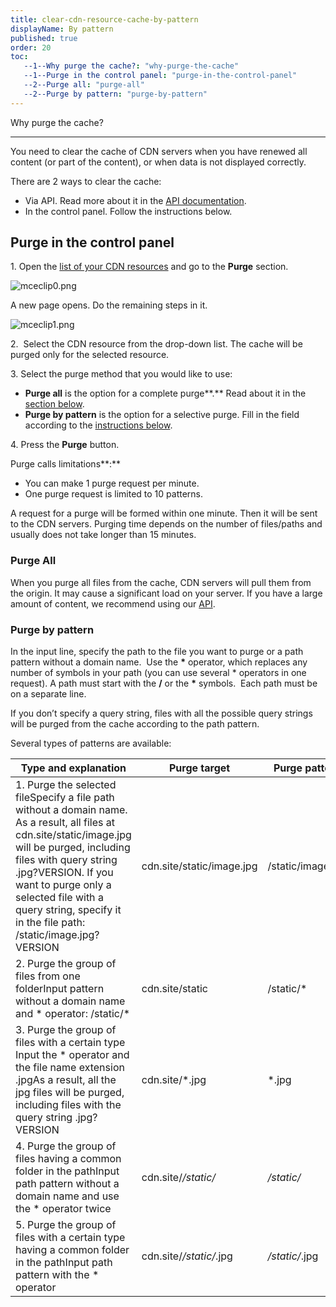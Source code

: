 ```yaml
---
title: clear-cdn-resource-cache-by-pattern
displayName: By pattern
published: true
order: 20
toc:
   --1--Why purge the cache?: "why-purge-the-cache"
   --1--Purge in the control panel: "purge-in-the-control-panel"
   --2--Purge all: "purge-all"
   --2--Purge by pattern: "purge-by-pattern"
---
```


Why purge the cache?  

-----------------------

You need to clear the cache of CDN servers when you have renewed all content (or part of the content), or when data is not displayed correctly.

There are 2 ways to clear the cache:

*   Via API. Read more about it in the [API documentation](https://apidocs.gcore.com/cdn#tag/Tools/paths/~1cdn~1resources~1%7Bid%7D~1purge/post).
*   In the control panel. Follow the instructions below.

Purge in the control panel
--------------------------

1\. Open the [list of your CDN resources](https://cdn.gcore.com/resources/list) and go to the **Purge** section. 

<img src="https://support.gcore.com/hc/article_attachments/10601454058641" alt="mceclip0.png">

A new page opens. Do the remaining steps in it. 

<img src="https://support.gcore.com/hc/article_attachments/10601672787729" alt="mceclip1.png">

2.  Select the CDN resource from the drop-down list. The cache will be purged only for the selected resource.

3\. Select the purge method that you would like to use:

*   **Purge all** is the option for a complete purge**.** Read about it in the [section below](#purge-all). 
*   **Purge by pattern** is the option for a selective purge. Fill in the field according to the [instructions below](#purge-by-pattern). 

4\. Press the **Purge** button. 

Purge calls limitations**:**

*   You can make 1 purge request per minute.
*   One purge request is limited to 10 patterns.

A request for a purge will be formed within one minute. Then it will be sent to the CDN servers. Purging time depends on the number of files/paths and usually does not take longer than 15 minutes.

### Purge All

When you purge all files from the cache, CDN servers will pull them from the origin. It may cause a significant load on your server. If you have a large amount of content, we recommend using our [API](https://apidocs.gcore.com/cdn#tag/Tools/paths/~1cdn~1resources~1%7Bid%7D~1purge/post).

### Purge by pattern

In the input line, specify the path to the file you want to purge or a path pattern without a domain name.  Use the **\*** operator, which replaces any number of symbols in your path (you can use several \* operators in one request). A path must start with the **/** or the **\*** symbols.  Each path must be on a separate line.

If you don’t specify a query string, files with all the possible query strings will be purged from the cache according to the path pattern.

Several types of patterns are available:

| Type and explanation                                                                                                                                                                                                                                                                                                         | Purge target                  | Purge pattern            |
|------------------------------------------------------------------------------------------------------------------------------------------------------------------------------------------------------------------------------------------------------------------------------------------------------------------------------|-------------------------------|--------------------------|
| 1. Purge the selected fileSpecify a file path without a domain name. As a result, all files at cdn.site/static/image.jpg will be purged,     including files with query string .jpg?VERSION. If you want to purge only a selected file with a query string, specify it in the file path: /static/image.jpg?VERSION | cdn.site/static/image.jpg | /static/image.jpg  |
| 2. Purge the group of files from one folderInput pattern without a domain name and * operator: /statiс/*                                                                                                                                                                                                               | cdn.site/static               | /statiс/*                |
| 3. Purge the group of files with a certain type Input the * operator and the file name extension .jpgAs a result, all the jpg files will be purged, including files with the query string .jpg?VERSION                                                                                                               | cdn.site/*.jpg                | *.jpg                    |
| 4. Purge the group of files having a common folder in the pathInput path pattern without a domain name and use the * operator twice                                                                                                                                                                                    | cdn.site/*/static/*           | */static/*               |
| 5. Purge the group of files with a certain type having a common folder in the pathInput path pattern with the * operator                                                                                                                                                                                               | cdn.site/*/static/*.jpg       | */static/*.jpg           |
